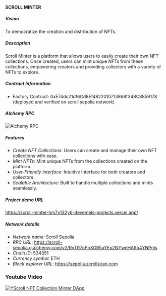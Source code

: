 #### SCROLL MINTER

##### Vision

To democratize the creation and distribution of NFTs.

##### Description

Scroll Minter is a platform that allows users to easily create their own NFT collections. Once created, users can mint unique NFTs from these collections, empowering creators and providing collectors with a variety of NFTs to explore.

##### Contract Information

-   Factory Contract: 0xE7ddc21df6Cd8Ef4822010713868f348C8859178 (deployed and verified on scroll sepolia network)

##### Alchemy RPC
![Alchemy RPC](https://github.com/user-attachments/assets/e6138a1f-0b4e-4c1b-873a-b60f92a209af)

##### Features

-   _Create NFT Collections_: Users can create and manage their own NFT collections with ease.
-   _Mint NFTs_: Mint unique NFTs from the collections created on the platform.
-   _User-Friendly Interface_: Intuitive interface for both creators and collectors.
-   _Scalable Architecture_: Built to handle multiple collections and mints seamlessly.

##### Project demo URL
https://scroll-minter-hm7v132y6-devemels-projects.vercel.app/


##### Network details

-   _Network name_: Scroll Sepolia
-   _RPC URL_: https://scroll-sepolia.g.alchemy.com/v2/RvTR7oPnXGR5aYEp2NYweHA9b4YNPgls
-   _Chain ID_: 534351
-   _Currency symbol_: ETH
-   _Block explorer URL_: https://sepolia.scrollscan.com

### Youtube Video
[![YScroll NFT Collection Minter DApp](https://img.youtube.com/vi/_ukxugGU55A/0.jpg)](https://www.youtube.com/watch?v=_ukxugGU55A)
